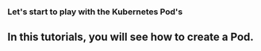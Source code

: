 


### Let's start to play with the Kubernetes Pod's



 <h2>In this tutorials, you will see how to create a Pod.</h2>
